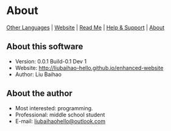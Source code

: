 # About

[Other Languages](../About.Languages.md) | [Website](http://liubaihao-hello.github.io/enhanced-website) | [Read Me](../../ReadMe.md) | [Help & Support](Help-Support.md) | [About](About.md)

## About this software
- Version: 0.0.1 Build-0.1 Dev 1
- Website: <http://liubaihao-hello.github.io/enhanced-website>
- Author: Liu Baihao

## About the author
- Most interested: programming.
- Professional: middle school student
- E-mail: <liubaihaohello@outlook.com>
